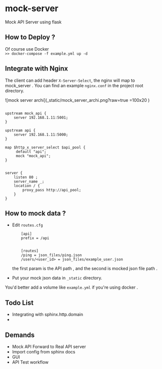 # mock-server
Mock API Server using flask



## How to Deploy ?

Of course use Docker   
` >> docker-compose -f example.yml up -d `


## Integrate with Nginx
  
The client can add  header  `X-Server-Select`, the nginx will map to mock_server .
You can find an example  `nginx.conf`  in the project root directory.

![mock server archi](_static/mock_server_archi.png?raw=true =100x20 )

```

upstream mock_api {
    server 192.168.1.11:5001;
}

upstream api {
    server 192.168.1.11:5000;
}

map $http_x_server_select $api_pool {
     default "api";
     mock "mock_api";
}


server {
    listen 80 ;
    server_name _;
    location / {
        proxy_pass http://api_pool;
    }
}

```  



## How to  mock data ?


-  Edit `routes.cfg` 
  
 	```
		[api]
		prefix = /api
		
		
		[routes]
		/ping = json_files/ping.json
		/users/<user_id> = json_files/example_user.json
 	```
 
 	the first param is the API path , and the second  is mocked json file path  .     

- Put your mock json data  in `_static` directory.  
	
You'd better add  a volume like `example.yml` if you're using docker .






## Todo List

- Integrating with sphinx.http.domain
- 

## Demands

 - Mock API Forward to Real API server 
 - Import config  from sphinx docs
 - GUI
 - API Test workflow


 
 
 
 
